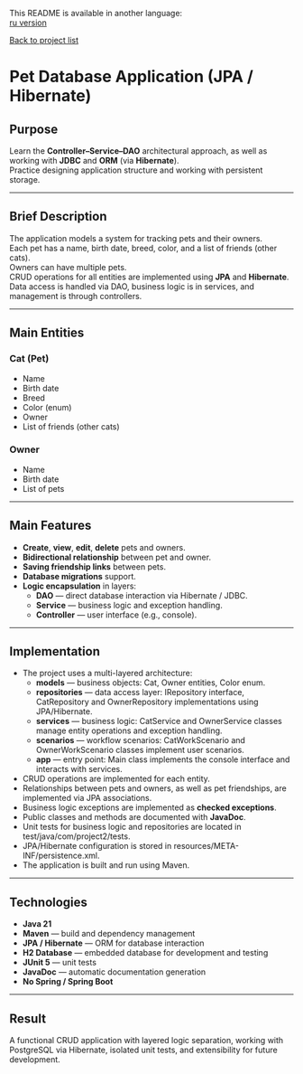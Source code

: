 This README is available in another language:  
[ru version](README.ru.md)

[Back to project list](../README.md)

# Pet Database Application (JPA / Hibernate)

## Purpose
Learn the **Controller–Service–DAO** architectural approach, as well as working with **JDBC** and **ORM** (via **Hibernate**).  
Practice designing application structure and working with persistent storage.

---

## Brief Description
The application models a system for tracking pets and their owners.  
Each pet has a name, birth date, breed, color, and a list of friends (other cats).  
Owners can have multiple pets.  
CRUD operations for all entities are implemented using **JPA** and **Hibernate**.  
Data access is handled via DAO, business logic is in services, and management is through controllers.

---

## Main Entities

### Cat (Pet)
- Name
- Birth date
- Breed
- Color (enum)
- Owner
- List of friends (other cats)

### Owner
- Name
- Birth date
- List of pets

---

## Main Features
- **Create**, **view**, **edit**, **delete** pets and owners.
- **Bidirectional relationship** between pet and owner.
- **Saving friendship links** between pets.
- **Database migrations** support.
- **Logic encapsulation** in layers:
    - **DAO** — direct database interaction via Hibernate / JDBC.
    - **Service** — business logic and exception handling.
    - **Controller** — user interface (e.g., console).

---

## Implementation

- The project uses a multi-layered architecture:
    - **models** — business objects: Cat, Owner entities, Color enum.
    - **repositories** — data access layer: IRepository interface, CatRepository and OwnerRepository implementations using JPA/Hibernate.
    - **services** — business logic: CatService and OwnerService classes manage entity operations and exception handling.
    - **scenarios** — workflow scenarios: CatWorkScenario and OwnerWorkScenario classes implement user scenarios.
    - **app** — entry point: Main class implements the console interface and interacts with services.
- CRUD operations are implemented for each entity.
- Relationships between pets and owners, as well as pet friendships, are implemented via JPA associations.
- Business logic exceptions are implemented as **checked exceptions**.
- Public classes and methods are documented with **JavaDoc**.
- Unit tests for business logic and repositories are located in test/java/com/project2/tests.
- JPA/Hibernate configuration is stored in resources/META-INF/persistence.xml.
- The application is built and run using Maven.

---

## Technologies
- **Java 21**
- **Maven** — build and dependency management
- **JPA / Hibernate** — ORM for database interaction
- **H2 Database** — embedded database for development and testing
- **JUnit 5** — unit tests
- **JavaDoc** — automatic documentation generation
- **No Spring / Spring Boot**

---

## Result
A functional CRUD application with layered logic separation, working with PostgreSQL via Hibernate,
isolated unit tests, and extensibility for future development.
